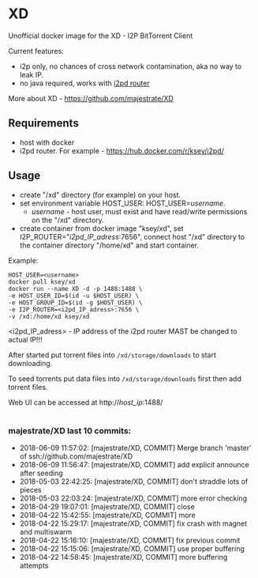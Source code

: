 # XD
Unofficial docker image for the XD - I2P BitTorrent Client

Current features:

* i2p only, no chances of cross network contamination, aka no way to leak IP.
* no java required, works with [i2pd router](https://github.com/purplei2p/i2pd)

More about XD - https://github.com/majestrate/XD

## Requirements

* host with docker
* i2pd router. For example - https://hub.docker.com/r/ksey/i2pd/

## Usage

* create "/xd" directory (for example) on your host.
* set environment variable HOST_USER: HOST_USER=*username*.
  - *username* - host user, must exist and have read/write permissions on the "/xd" directory.
* create container from docker image "ksey/xd", set I2P_ROUTER="*i2pd_IP_adress*:7656", connect host "/xd" directory to the container directory "/home/xd" and start container.

Example:
```
HOST_USER=<username>
docker pull ksey/xd
docker run --name XD -d -p 1488:1488 \
-e HOST_USER_ID=$(id -u $HOST_USER) \
-e HOST_GROUP_ID=$(id -g $HOST_USER) \
-e I2P_ROUTER=<i2pd_IP_adress>:7656 \
-v /xd:/home/xd ksey/xd

```
<i2pd_IP_adress> - IP address of the i2pd router MAST be changed to actual IP!!!

After started put torrent files into `/xd/storage/downloads` to start downloading.

To seed torrents put data files into `/xd/storage/downloads` first then add torrent files.

Web UI can be accessed at http://*host_ip*:1488/
# #
### majestrate/XD last 10 commits:
* 2018-06-09 11:57:02: [majestrate/XD, COMMIT] Merge branch 'master' of ssh://github.com/majestrate/XD
* 2018-06-09 11:56:47: [majestrate/XD, COMMIT] add explicit announce after seeding
* 2018-05-03 22:42:25: [majestrate/XD, COMMIT] don't straddle lots of pieces
* 2018-05-03 22:03:24: [majestrate/XD, COMMIT] more error checking
* 2018-04-29 19:07:01: [majestrate/XD, COMMIT] close
* 2018-04-22 15:42:55: [majestrate/XD, COMMIT] more
* 2018-04-22 15:29:17: [majestrate/XD, COMMIT] fix crash with magnet and multiswarm
* 2018-04-22 15:16:10: [majestrate/XD, COMMIT] fix previous commit
* 2018-04-22 15:15:06: [majestrate/XD, COMMIT] use proper buffering
* 2018-04-22 14:58:45: [majestrate/XD, COMMIT] more buffering attempts
